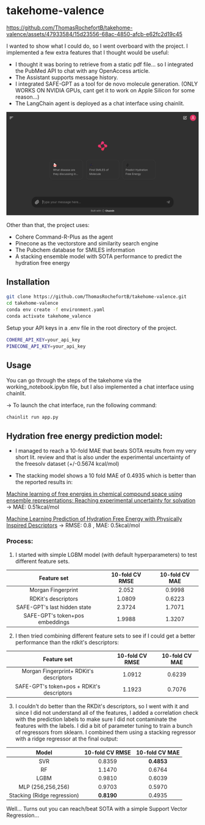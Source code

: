 # takehome-valence

https://github.com/ThomasRochefortB/takehome-valence/assets/47933584/15d23556-68ac-4850-afcb-e62fc2d19c45

I wanted to show what I could do, so I went overboard with the project. I implemented a few extra features that I thought would be useful:
- I thought it was boring to retrieve from a static pdf file... so I integrated the PubMed API to chat with any OpenAccess article.
- The Assistant supports message history.
- I integrated SAFE-GPT as a tool for de novo molecule generation. (ONLY WORKS ON NVIDIA GPUs, cant get it to work on Apple Silicon for some reason...)
- The LangChain agent is deployed as a chat interface using chainlit.




![User Interface](public/interface.png)


Other than that, the project uses:
- Cohere Command-R-Plus as the agent
- Pinecone as the vectorstore and similarity search engine
- The Pubchem database for SMILES information
- A stacking ensemble model with SOTA performance to predict the hydration free energy


## Installation
```bash
git clone https://github.com/ThomasRochefortB/takehome-valence.git
cd takehome-valence
conda env create -f environment.yaml
conda activate takehome_valence
```

Setup your API keys in a .env file in the root directory of the project. 
```bash
COHERE_API_KEY=your_api_key
PINECONE_API_KEY=your_api_key
```

## Usage
You can go through the steps of the takehome via the working_notebook.ipybn file, but I also implemented a chat interface using chainlit.

-> To launch the chat interface, run the following command:
```bash
chainlit run app.py
```


## Hydration free energy prediction model:
* I managed to reach a 10-fold MAE that beats SOTA results from my very short lit. review and that is also under the experimental uncertainty of the freesolv dataset (+/-0.5674 kcal/mol)

* The stacking model shows a 10 fold MAE of 0.4935 which is better than the reported results in: 

[Machine learning of free energies in chemical compound space using ensemble representations: Reaching experimental uncertainty for solvation](https://pubs.aip.org/aip/jcp/article/154/13/134113/1065546) -> MAE: 0.51kcal/mol

[Machine Learning Prediction of Hydration Free Energy with Physically Inspired Descriptors](https://pubs.acs.org/doi/10.1021/acs.jpclett.2c03858?goto=supporting-info) -> RMSE: 0.8 , MAE: 0.5kcal/mol


### Process:
1. I started with simple LGBM model (with default hyperparameters) to test different feature sets. 
<center>

|           Feature set           | **10-fold CV RMSE** | **10-fold CV MAE** |
|:-------------------------------:|:--------------------:|:------------------:|
|        Morgan Fingerprint       |         2.052        |       0.9998       |
|       RDKit's descriptors       |        1.0809        |       0.6223       |
|   SAFE-GPT's last hidden state  |        2.3724        |       1.7071       |
| SAFE-GPT's token+pos embeddings |        1.9988        |       1.3207       |
</center>


2. I then tried combining different feature sets to see if I could get a better performance than the rdkit's descriptors:
<center>

|               **Feature set**              | **10-fold CV RMSE** | **10-fold CV MAE** |
|:------------------------------------------:|:--------------------:|:------------------:|
|  Morgan Fingerprint+  RDKit's descriptors  |        1.0912        |       0.6239       |
| SAFE-GPT's token+pos + RDKit's descriptors |        1.1923        |       0.7076       |
</center>


3. I couldn't do better than the RKDit's descriptors, so I went with it and since I did not understand all of the features, I added a correlation check with the prediction labels to make sure I did not contaminate the features with the labels. I did a bit of parameter tuning to train a bunch of regressors from sklearn. I combined them using a stacking regressor with a ridge regressor at the final output:
<center>

|          **Model**          | **10-fold CV RMSE** | **10-fold CV MAE** |
|:---------------------------:|:--------------------:|:------------------:|
|             SVR             |        0.8359        |     **0.4853**     |
|              RF             |        1.1470        |       0.6764       |
|             LGBM            |        0.9810        |       0.6039       |
|      MLP (256,256,256)      |        0.9703        |       0.5970       |
| Stacking (Ridge regression) |      **0.8190**      |       0.4935       |
</center>

Well... Turns out you can reach/beat SOTA with a simple Support Vector Regression...

